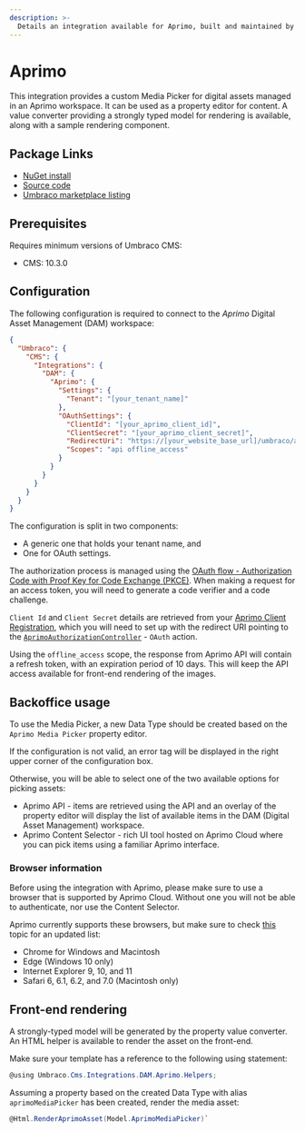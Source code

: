 ```yaml
---
description: >-
  Details an integration available for Aprimo, built and maintained by Umbraco HQ.
---
```


# Aprimo

This integration provides a custom Media Picker for digital assets managed in an Aprimo workspace. It can be used as a property editor for content. A value converter providing a strongly typed model for rendering is available, along with a sample rendering component.

## Package Links

- [NuGet install](https://www.nuget.org/packages/Umbraco.Cms.Integrations.DAM.Aprimo)
- [Source code](https://github.com/umbraco/Umbraco.Cms.Integrations/tree/main/src/Umbraco.Cms.Integrations.DAM.Aprimo)
- [Umbraco marketplace listing](https://marketplace.umbraco.com/package/umbraco.cms.integrations.dam.aprimo)

## Prerequisites

Requires minimum versions of Umbraco CMS:

- CMS: 10.3.0

## Configuration

The following configuration is required to connect to the _Aprimo_ Digital Asset Management (DAM) workspace:

```json
{
  "Umbraco": {
    "CMS": {
      "Integrations": {
        "DAM": {
          "Aprimo": {
            "Settings": {
              "Tenant": "[your_tenant_name]"
            },
            "OAuthSettings": {
              "ClientId": "[your_aprimo_client_id]",
              "ClientSecret": "[your_aprimo_client_secret]",
              "RedirectUri": "https://[your_website_base_url]/umbraco/api/aprimoauthorization/oauth",
              "Scopes": "api offline_access"
            }
          }
        }
      }
    }
  }
}
```

The configuration is split in two components:

- A generic one that holds your tenant name, and
- One for OAuth settings.

The authorization process is managed using the [OAuth flow - Authorization Code with Proof Key for Code Exchange (PKCE)](https://developers.aprimo.com/marketing-operations/rest-api/authorization/#module7). When making a request for an access token, you will need to generate a code verifier and a code challenge.

`Client Id` and `Client Secret` details are retrieved from your [Aprimo Client Registration](https://developers.aprimo.com/marketing-operations/rest-api/authorization/#module2), which you will need to set up with the redirect URI pointing to the [`AprimoAuthorizationController`](https://github.com/umbraco/Umbraco.Cms.Integrations/blob/feature/aprimo-integration/src/Umbraco.Cms.Integrations.DAM.Aprimo/Controllers/AprimoAuthorizationController.cs) - `OAuth` action.

Using the `offline_access` scope, the response from Aprimo API will contain a refresh token, with an expiration period of 10 days. This will keep the API access available for front-end rendering of the images.

## Backoffice usage

To use the Media Picker, a new Data Type should be created based on the `Aprimo Media Picker` property editor.

If the configuration is not valid, an error tag will be displayed in the right upper corner of the configuration box.

Otherwise, you will be able to select one of the two available options for picking assets:

- Aprimo API - items are retrieved using the API and an overlay of the property editor will display the list of available items in the DAM (Digital Asset Management) workspace.
- Aprimo Content Selector - rich UI tool hosted on Aprimo Cloud where you can pick items using a familiar Aprimo interface.

### Browser information

Before using the integration with Aprimo, please make sure to use a browser that is supported by Aprimo Cloud. Without one you will not be able to authenticate, nor use the Content Selector.

Aprimo currently supports these browsers, but make sure to check [this](https://help.aprimo.com/Content/Marketing_Operations_Help/aprimo_basics/browsers_configuring_concept.html) topic for an updated list:

- Chrome for Windows and Macintosh
- Edge (Windows 10 only)
- Internet Explorer 9, 10, and 11
- Safari 6, 6.1, 6.2, and 7.0 (Macintosh only)

## Front-end rendering

A strongly-typed model will be generated by the property value converter. An HTML helper is available to render the asset on the front-end.

Make sure your template has a reference to the following using statement:

```csharp
@using Umbraco.Cms.Integrations.DAM.Aprimo.Helpers;
```

Assuming a property based on the created Data Type with alias `aprimoMediaPicker` has been created, render the media asset:

```csharp
@Html.RenderAprimoAsset(Model.AprimoMediaPicker)`
```
